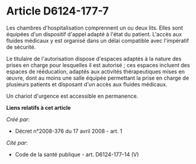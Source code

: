 # Article D6124-177-7

Les chambres d'hospitalisation comprennent un ou deux lits. Elles sont équipées d'un dispositif d'appel adapté à l'état du
patient. L'accès aux fluides médicaux y est organisé dans un délai compatible avec l'impératif de sécurité. 

Le titulaire de l'autorisation dispose d'espaces adaptés à la nature des prises en charge pour lesquelles il est autorisé ;
ces espaces incluent des espaces de rééducation, adaptés aux activités thérapeutiques mises en œuvre, dont au moins une salle
équipée permettant la prise en charge de plusieurs patients et disposant d'un accès aux fluides médicaux. 

Un chariot d'urgence est accessible en permanence.

**Liens relatifs à cet article**

_Créé par_:

  - Décret n°2008-376 du 17 avril 2008 - art. 1

_Cité par_:

  - Code de la santé publique - art. D6124-177-14 (V)
